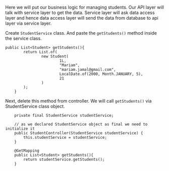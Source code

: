 Here we will put our business logic for managing students. Our API layer will talk with service layer to get the data. Service layer will ask data access layer and hence data access layer will send the data from database to api layer via service layer.

Create `StudentService` class. And paste the `getStudents()` method inside the service class.

```
public List<Student> getStudents(){
        return List.of(
                new Student(
                        1L,
                        "Mariam",
                        "mariam.jamal@gmail.com",
                        LocalDate.of(2000, Month.JANUARY, 5),
                        21
                )
        );
    }
```

Next, delete this method from controller. We will call `getStudents()` via StudentService class object.

```
    private final StudentService studentService;

    // as we declared StudentService object as final we need to initialize it
    public StudentController(StudentService studentService) {
        this.studentService = studentService;
    }

    @GetMapping
    public List<Student> getStudents(){
        return studentService.getStudents();
    }
```
